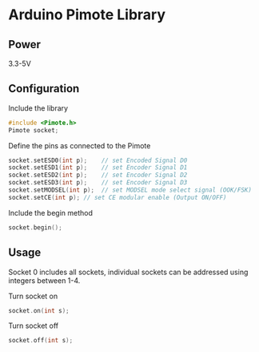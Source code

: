 # Arduino Pimote Library

## Power
3.3-5V

## Configuration

Include the library
```C
#include <Pimote.h>
Pimote socket;
```

Define the pins as connected to the Pimote 
```C
socket.setESD0(int p);    // set Encoded Signal D0
socket.setESD1(int p);    // set Encoder Signal D1
socket.setESD2(int p);    // set Encoder Signal D2
socket.setESD3(int p);    // set Encoder Signal D3
socket.setMODSEL(int p);  // set MODSEL mode select signal (OOK/FSK)
socket.setCE(int p); // set CE modular enable (Output ON/OFF)
```
Include the begin method
```C
socket.begin();
```

## Usage

Socket 0 includes all sockets, individual sockets can be addressed using integers between 1-4.

Turn socket on
```C
socket.on(int s);
```

Turn socket off
```C
socket.off(int s);

```
